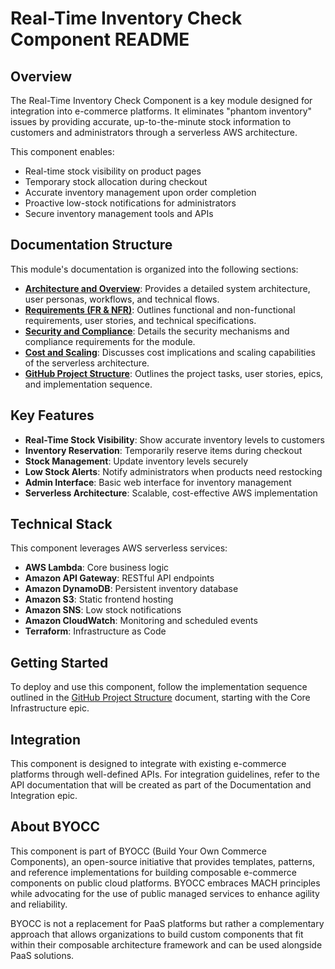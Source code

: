 # Real-Time Inventory Check Component README

## Overview

The Real-Time Inventory Check Component is a key module designed for integration into e-commerce platforms. It eliminates "phantom inventory" issues by providing accurate, up-to-the-minute stock information to customers and administrators through a serverless AWS architecture.

This component enables:
- Real-time stock visibility on product pages
- Temporary stock allocation during checkout
- Accurate inventory management upon order completion
- Proactive low-stock notifications for administrators
- Secure inventory management tools and APIs

## Documentation Structure

This module's documentation is organized into the following sections:

- **[Architecture and Overview](architecture_and_overview.md)**: Provides a detailed system architecture, user personas, workflows, and technical flows.
- **[Requirements (FR & NFR)](requirements_FR_and_NFR.md)**: Outlines functional and non-functional requirements, user stories, and technical specifications.
- **[Security and Compliance](security_and_compliance.md)**: Details the security mechanisms and compliance requirements for the module.
- **[Cost and Scaling](cost_and_scaling.md)**: Discusses cost implications and scaling capabilities of the serverless architecture.
- **[GitHub Project Structure](github_project_structure.md)**: Outlines the project tasks, user stories, epics, and implementation sequence.

## Key Features

- **Real-Time Stock Visibility**: Show accurate inventory levels to customers
- **Inventory Reservation**: Temporarily reserve items during checkout
- **Stock Management**: Update inventory levels securely
- **Low Stock Alerts**: Notify administrators when products need restocking
- **Admin Interface**: Basic web interface for inventory management
- **Serverless Architecture**: Scalable, cost-effective AWS implementation

## Technical Stack

This component leverages AWS serverless services:

- **AWS Lambda**: Core business logic
- **Amazon API Gateway**: RESTful API endpoints
- **Amazon DynamoDB**: Persistent inventory database
- **Amazon S3**: Static frontend hosting
- **Amazon SNS**: Low stock notifications
- **Amazon CloudWatch**: Monitoring and scheduled events
- **Terraform**: Infrastructure as Code

## Getting Started

To deploy and use this component, follow the implementation sequence outlined in the [GitHub Project Structure](github_project_structure.md) document, starting with the Core Infrastructure epic.

## Integration

This component is designed to integrate with existing e-commerce platforms through well-defined APIs. For integration guidelines, refer to the API documentation that will be created as part of the Documentation and Integration epic.

## About BYOCC

This component is part of BYOCC (Build Your Own Commerce Components), an open-source initiative that provides templates, patterns, and reference implementations for building composable e-commerce components on public cloud platforms. BYOCC embraces MACH principles while advocating for the use of public managed services to enhance agility and reliability.

BYOCC is not a replacement for PaaS platforms but rather a complementary approach that allows organizations to build custom components that fit within their composable architecture framework and can be used alongside PaaS solutions.